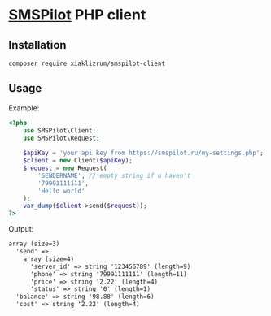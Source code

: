 # [SMSPilot](https://smspilot.ru/)  PHP client
Installation
------------
```
composer require xiaklizrum/smspilot-client
```
Usage
-----
Example:
```php
<?php
    use SMSPilot\Client;
    use SMSPilot\Request;
    
    $apiKey = 'your api key from https://smspilot.ru/my-settings.php';
    $client = new Client($apiKey);
    $request = new Request(
        'SENDERNAME', // empty string if u haven't
        '79991111111',
        'Hello world'
    );
    var_dump($client->send($request));
?>
```
Output:
```html
array (size=3)
  'send' => 
    array (size=4)
      'server_id' => string '123456789' (length=9)
      'phone' => string '79991111111' (length=11)
      'price' => string '2.22' (length=4)
      'status' => string '0' (length=1)
  'balance' => string '98.88' (length=6)
  'cost' => string '2.22' (length=4)
```